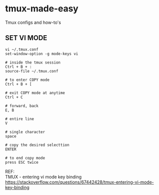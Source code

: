 # tmux-made-easy
Tmux configs and how-to's

## SET VI MODE
```
vi ~/.tmux.conf
set-window-option -g mode-keys vi

# inside the tmux session
Ctrl + B + :
source-file ~/.tmux.conf

# to enter COPY mode
Ctrl + B + [

# exit COPY mode at anytime
Ctrl + C

# forward, back
E, B

# entire line
V

# single character
space

# copy the desired selecttion
ENTER

# to end copy mode
press ESC twice
```

REF: \
TMUX - entering vi mode key binding \
https://stackoverflow.com/questions/67442428/tmux-entering-vi-mode-key-binding
